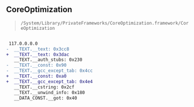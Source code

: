 ## CoreOptimization

> `/System/Library/PrivateFrameworks/CoreOptimization.framework/CoreOptimization`

```diff

 117.0.0.0.0
-  __TEXT.__text: 0x3cc8
+  __TEXT.__text: 0x3dac
   __TEXT.__auth_stubs: 0x230
-  __TEXT.__const: 0x90
-  __TEXT.__gcc_except_tab: 0x4cc
+  __TEXT.__const: 0xa0
+  __TEXT.__gcc_except_tab: 0x4e4
   __TEXT.__cstring: 0x2cf
   __TEXT.__unwind_info: 0x180
   __DATA_CONST.__got: 0x40

```
